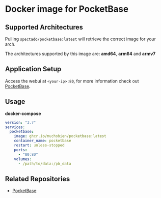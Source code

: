 # Docker image for PocketBase

## Supported Architectures

Pulling `spectado/pocketbase:latest` will retrieve the correct image for your arch.

The architectures supported by this image are: **amd64**, **arm64** and **armv7**

## Application Setup

Access the webui at `<your-ip>:80`, for more information check out [PocketBase](https://pocketbase.io/docs/).

## Usage

**docker-compose**

```yml
version: "3.7"
services:
  pocketbase:
    image: ghcr.io/muchobien/pocketbase:latest
    container_name: pocketbase
    restart: unless-stopped
    ports:
      - "80:80"
    volumes:
      - /path/to/data:/pb_data
```

## Related Repositories

- [PocketBase](https://github.com/pocketbase/pocketbase)
